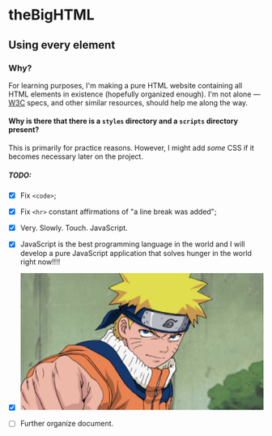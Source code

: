 # theBigHTML
## Using every element
### Why?  

For learning purposes, I'm making a pure HTML website containing all HTML elements in existence (hopefully organized enough). I'm not alone — [W3C](https://www.w3.org/TR/2011/WD-html5-20110405/Overview.html) specs, and other similar resources, should help me along the way.

#### Why is there that there is a `styles` directory and a `scripts` directory present?  

This is primarily for practice reasons. However, I might add *some* CSS if it becomes necessary later on the project.

##### TODO:
- [x] Fix `<code>`;
- [x] Fix `<hr>` constant affirmations of "a line break was added";
- [x] Very. Slowly. Touch. JavaScript.
- [x] JavaScript is the best programming language in the world and I will develop a pure JavaScript application that solves hunger in the world right now!!!!  
- [x] ![A cartoon depiction of Naruto Uzumaki, a young ninja with spiky blond hair and a headband with a metal plate bearing a leaf symbol. He wears a bright orange jumpsuit.](/assets/to-certo.jpg)
- [ ] Further organize document.



